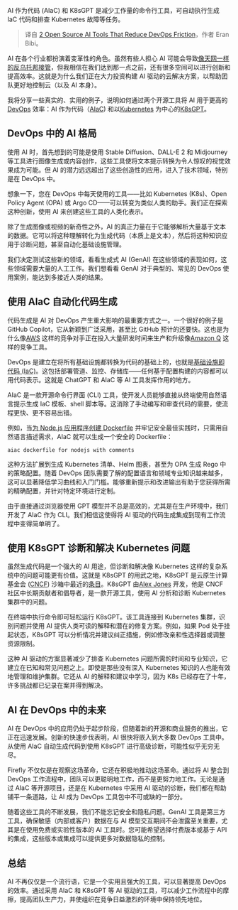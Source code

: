 
<!--
title: 两个开源 AI 工具，减少 DevOps 摩擦
cover: https://cdn.thenewstack.io/media/2024/09/d3665d01-open-source-ai-tools-devops.png
-->

AI 作为代码 (AIaC) 和 K8sGPT 是减少工作量的命令行工具，可自动执行生成 IaC 代码和排查 Kubernetes 故障等任务。

> 译自 [2 Open Source AI Tools That Reduce DevOps Friction](https://thenewstack.io/2-open-source-ai-tools-that-reduce-devops-friction/)，作者 Eran Bibi。

AI 在各个行业都扮演着变革性的角色。虽然有些人担心 AI 可能会导致[像天网一样的反乌托邦接管](https://www.firefly.ai/blog/chatgpt-can-code-iac-for-devops)，但我相信在我们达到那一点之前，还有很多空间可以进行创新和提高效率。这就是为什么我们正在大力投资构建 AI 驱动的云解决方案，以帮助团队更好地控制云（以及 AI 本身）。

我将分享一些真实的、实用的例子，说明如何通过两个开源工具将 AI 用于更高的[DevOps](https://thenewstack.io/devops/) 效率：AI 作为代码（[AIaC](https://aiac.dev/)) 和以[Kubernetes](https://thenewstack.io/kubernetes/) 为中心的[K8sGPT](https://k8sgpt.ai/)。

## DevOps 中的 AI 格局

使用 AI 时，首先想到的可能是使用 Stable Diffusion、DALL-E 2 和 Midjourney 等工具进行图像生成或内容创作，这些工具使将文本提示转换为令人惊叹的视觉效果成为可能。但 AI 的潜力远远超出了这些创造性的应用，进入了技术领域，特别是在 DevOps 中。

想象一下，您在 DevOps 中每天使用的工具——比如 Kubernetes (K8s)、Open Policy Agent (OPA) 或 Argo CD——可以转变为类似人类的助手。我们正在探索这种创新，使用 AI 来创建这些工具的人类化表示。

除了生成图像或视频的新奇性之外，AI 的真正力量在于它能够解析大量基于文本的数据。它可以将这种理解转化为生成代码（本质上是文本），然后将这种知识应用于诊断问题，甚至自动化基础设施管理。

我们决定测试这些新的领域，看看生成式 AI (GenAI) 在这些领域的表现如何，这些领域需要大量的人工工作。我们想看看 GenAI 对于典型的、常见的 DevOps 使用案例，能达到多接近人类的结果。

## 使用 AIaC 自动化代码生成

代码生成是 AI 对 DevOps 产生重大影响的最重要方式之一。一个很好的例子是 GitHub Copilot，它从新颖到广泛采用，甚至比 GitHub 预计的还要快。这也是为什么像[AWS](https://aws.amazon.com/?utm_content=inline+mention) 这样的竞争对手正在投入大量研发时间来生产和升级像[Amazon Q](https://aws.amazon.com/q/) 这样的竞争工具。

DevOps 是建立在将所有基础设施都转换为代码的基础上的，也就是[基础设施即代码 (IaC)](https://thenewstack.io/infrastructure-as-code/)。这包括部署管道、监控、存储库——任何基于配置构建的内容都可以用代码表示。这就是 ChatGPT 和 AIaC 等 AI 工具发挥作用的地方。

AIaC 是一款开源命令行界面 (CLI) 工具，使开发人员能够直接从终端使用自然语言提示生成 IaC 模板、shell 脚本等。这消除了手动编写和审查代码的需要，使流程更快、更不容易出错。

例如，当[为 Node.js 应用程序创建 Dockerfile](https://thenewstack.io/docker-basics-how-to-use-dockerfiles/) 并牢记安全最佳实践时，只需用自然语言描述需求，AIaC 就可以生成一个安全的 Dockerfile：

```aiac dockerfile for nodejs with comments```

这种方法扩展到生成 Kubernetes 清单、Helm 图表，甚至为 OPA 生成 Rego 中的策略配置。随着 DevOps 团队需要了解的配置语言和领域专业知识越来越多，这可以显著降低学习曲线和入门门槛。能够重新提示和改进输出有助于您获得所需的精确配置，并针对特定环境进行定制。

由于直接通过浏览器使用 GPT 模型并不总是高效的，尤其是在生产环境中，我们开发了 AIaC 作为 CLI。我们相信这使得将 AI 驱动的代码生成集成到现有工作流程中变得简单明了。

## 使用 K8sGPT 诊断和解决 Kubernetes 问题

虽然生成代码是一个强大的 AI 用途，但诊断和解决像 Kubernetes 这样的复杂系统中的问题可能更有价值。这就是 K8sGPT 的用武之地，K8sGPT 是云原生计算基金会 ([CNCF](https://cncf.io/?utm_content=inline+mention)) 沙箱中最近的[条目](https://github.com/cncf/sandbox/issues/38#issuecomment-1862551641)。K8sGPT 由[Alex Jones](https://github.com/AlexsJones) 开发，他是 CNCF 社区中长期贡献者和倡导者，是一款开源工具，使用 AI 分析和诊断 Kubernetes 集群中的问题。

在终端中执行命令即可轻松运行 K8sGPT。该工具连接到 Kubernetes 集群，识别问题并使用 AI 提供人类可读的解释和潜在的修复方案。例如，如果 Pod 处于挂起状态，K8sGPT 可以分析情况并建议纠正措施，例如修改亲和性选择器或调整资源限制。

这种 AI 驱动的方案显著减少了排查 Kubernetes 问题所需的时间和专业知识，它建立在已知和常见问题之上。即使是那些没有深入 Kubernetes 知识的人也能有效地管理和维护集群。它还从 AI 的解释和建议中学习，因为 K8s 已经存在了十年，许多挑战都已记录在案并得到解决。

## AI 在 DevOps 中的未来

AI 在 DevOps 中的应用仍处于起步阶段，但随着新的开源和商业服务的推出，它正在迅速发展。创新的快速步伐表明，AI 很快将嵌入到大多数 DevOps 工具中。从使用 AIaC 自动生成代码到使用 K8sGPT 进行高级诊断，可能性似乎无穷无尽。

Firefly 不仅仅是在观察这场革命，它还在积极地推动这场革命。通过将 AI 整合到 DevOps 工作流程中，团队可以更聪明地工作，而不是更努力地工作。无论是通过 AIaC 等开源项目，还是在 Kubernetes 中采用 AI 驱动的诊断，我们都在帮助铺平一条道路，让 AI 成为 DevOps 工具包中不可或缺的一部分。

随着这些工具的不断发展，我们不能忘记安全和隐私问题。GenAI 工具是第三方工具，确保敏感（内部或客户）数据在与 AI 模型交互期间不会泄露至关重要，尤其是在使用免费或实验性版本的 AI 工具时。您可能希望选择付费版本或基于 API 的集成，这些版本或集成可以提供更多对数据隐私的控制。

## 总结

AI 不再仅仅是一个流行语，它是一个实用且强大的工具，可以显著提高 DevOps 的效率。通过采用 AIaC 和 K8sGPT 等 AI 驱动的工具，可以减少工作流程中的摩擦，提高团队生产力，并使组织在竞争日益激烈的环境中保持领先地位。
